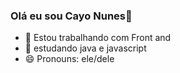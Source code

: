 ### Olá eu sou Cayo Nunes👋

- 🔭 Estou trabalhando com Front and
- 🌱 estudando java e javascript
- 😄 Pronouns: ele/dele

